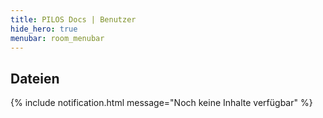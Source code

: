 ```yaml
---
title: PILOS Docs | Benutzer
hide_hero: true
menubar: room_menubar
---
```


## Dateien


{% include notification.html message="Noch keine Inhalte verfügbar" %}



